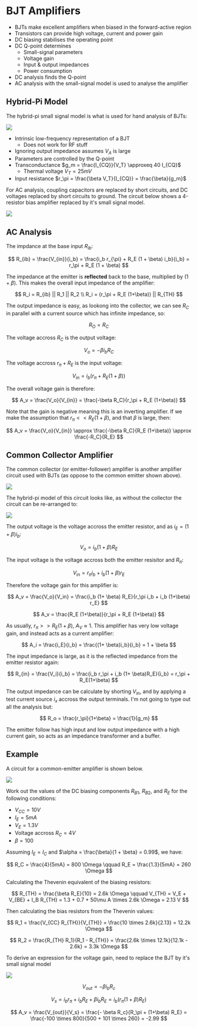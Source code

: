 # BJT Amplifiers

- BJTs make excellent amplifiers when biased in the forward-active region
- Transistors can provide high voltage, current and power gain
- DC biasing stabilises the operating point
- DC Q-point determines
  - Small-signal parameters
  - Voltage gain
  - Input & output impedances
  - Power consumption
- DC analysis finds the Q-point
- AC analysis with the small-signal model is used to analyse the amplifier

## Hybrid-Pi Model

The hybrid-pi small signal model is what is used for hand analysis of BJTs:

![](./img/hybrid-pi.png)

- Intrinsic low-frequency representation of a BJT
  - Does not work for RF stuff
- Ignoring output impedance assumes $V_A$ is large
- Parameters are controlled by the Q-point
- Transconductance $g_m = \frac{I_{CQ}}{V_T} \approxeq 40 I_{CQ}$
  - Thermal voltage $V_T = 25mV$
- Input resistance $r_\pi = \frac{\beta V_T}{I_{CQ}} = \frac{\beta}{g_m}$

For AC analysis, coupling capacitors are replaced by short circuits, and DC voltages replaced by short circuits to ground. The circuit below shows a 4-resistor bias amplifier replaced by it's small signal model.

![](./img/AC-model.png)

## AC Analysis

The impdance at the base input $R_{ib}$:

$$
R_{ib} = \frac{V_{in}}{i_b} = \frac{i_b r_{\pi} + R_E (1 + \beta) i_b}{i_b} = r_\pi + R_E (1 + \beta)
$$

The impedance at the emitter is **reflected** back to the base, multiplied by $(1+\beta)$. This makes the overall input impedance of the amplifier:

$$
R_i = R_{ib} || R_1 || R_2 \\
R_i = (r_\pi + R_E (1+\beta)) || R_{TH}
$$

The output impedance is easy, as lookong into the collector, we can see $R_C$ in parallel with a current source which has infinite impedance, so:

$$
R_O = R_C
$$

The voltage accross $R_C$ is the output voltage:

$$
V_o = -\beta i_b R_C
$$

The voltage accross $r_\pi + R_E$ is the input voltage:

$$
V_{in} = i_b (r_\pi + R_E (1+\beta))
$$

The overall voltage gain is therefore:

$$
A_v = \frac{V_o}{V_{in}} = \frac{-\beta R_C}{r_\pi + R_E (1+\beta)}
$$

Note that the gain is negative meaning this is an inverting amplifier. If we make the assumption that $r_{\pi} << R_E(1+\beta)$, and that $\beta$ is large, then:

$$
A_v = \frac{V_o}{V_{in}} \approx \frac{-\beta R_C}{R_E (1+\beta)} \approx \frac{-R_C}{R_E}
$$

## Common Collector Amplifier

The common collector (or emitter-follower) amplifier is another amplifier circuit used with BJTs (as oppose to the common emitter shown above).

![](./img/emitter-follower.png)

The hybrid-pi model of this circuit looks like, as without the collector the circuit can be re-arranged to:

![](./img/emitter-follower-model.png)

The output voltage is the voltage accross the emitter resistor, and as $i_E = (1+\beta) i_b$:

$$
V_o = i_b (1+ \beta) R_E
$$

The input voltage is the voltage accross both the emitter resisitor and $R_\pi$:

$$
V_{in} = r_\pi i_b + i_b (1+\beta) r_E
$$

Therefore the voltage gain for this amplifier is:

$$
A_v = \frac{V_o}{V_in} = \frac{i_b (1+ \beta) R_E}{r_\pi i_b + i_b (1+\beta) r_E}
$$

$$
A_v = \frac{R_E (1+\beta)}{r_\pi + R_E (1+\beta)}
$$

As usually, $r_\pi >> R_E (1+\beta)$, $A_V \approx 1$. This amplifier has very low voltage gain, and instead acts as a current amplifier:

$$
A_i = \frac{i_E}{i_b} = \frac{(1+ \beta)i_b}{i_b} = 1 + \beta
$$

The input impedance is large, as it is the reflected impedance from the emitter resistor again:

$$
R_{in} = \frac{V_i}{i_b} = \frac{i_b r_\pi + i_b (1+ \beta)R_E}{i_b} = r_\pi + R_E(1+\beta)
$$

The output impedance can be calculate by shorting $V_{in}$, and by applying a test current source $i_x$ accross the output terminals. I'm not going to type out all the analysis but:

$$
R_o = \frac{r_\pi}{1+\beta} = \frac{1}{g_m}
$$

The emitter follow has high input and low output impedance with a high current gain, so acts as an impedance transformer and a buffer.

## Example

A circuit for a common-emitter amplifier is shown below.

![](./img/bjt-example.png)

Work out the values of the DC biasing components $R_{B1}$, $R_{B2}$, and $R_E$ for the following conditions:

- $V_{CC} = 10 V$
- $I_E = 5 mA$
- $V_E = 1.3 V$
- Voltage accross $R_C = 4 V$
- $\beta = 100$

Assuming $I_E = I_C$ and $\alpha = \frac{\beta}{1 + \beta} = 0.99$, we have:

$$
R_C = \frac{4}{5mA} = 800 \Omega \qquad R_E = \frac{1.3}{5mA} = 260 \Omega
$$

Calculating the Thevenin equivalent of the biasing resistors:

$$
R_{TH} = \frac{\beta R_E}{10} = 2.6k \Omega \qquad V_{TH} = V_E + V_{BE} + I_B R_{TH} = 1.3 + 0.7 + 50\mu A \times 2.6k \Omega = 2.13 V
$$

Then calculating the bias resistors from the Thevenin values:

$$
R_1 = \frac{V_{CC} R_{TH}}{V_{TH}} = \frac{10 \times 2.6k}{2.13} = 12.2k \Omega
$$

$$
R_2 = \frac{R_{TH} R_1}{R_1 - R_{TH}} = \frac{2.6k \times 12.1k}{12.1k - 2.6k} = 3.3k \Omega
$$

To derive an expression for the voltage gain, need to replace the BJT by it's small signal model

![](./img/small-signal-example.jpg)

$$
V_{out} = -\beta i_b R_c
$$

$$
V_s = i_b r_\pi + i_b R_E + \beta i_b R_E = i_b (r_\pi (1+\beta) R_E)
$$

$$
A_v = \frac{V_{out}}{V_s} = \frac{- \beta R_c}{R_\pi + (1+\beta) R_E} = \frac{-100 \times 800}{500 + 101 \times 260} = -2.99
$$
